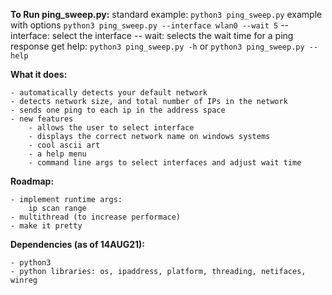 **To Run ping_sweep.py:**
    standard example: `python3 ping_sweep.py`
    example with options `python3 ping_sweep.py --interface wlan0 --wait 5`
    -- interface: select the interface
    -- wait: selects the wait time for a ping response
    get help: `python3 ping_sweep.py -h` or `python3 ping_sweep.py --help`

**What it does:**

    - automatically detects your default network
    - detects network size, and total number of IPs in the network
    - sends one ping to each ip in the address space
    - new features
        - allows the user to select interface
        - displays the correct network name on windows systems
        - cool ascii art
        - a help menu
        - command line args to select interfaces and adjust wait time

**Roadmap:**

    - implement runtime args:
        ip scan range
    - multithread (to increase performace)
    - make it pretty

**Dependencies (as of 14AUG21):**

    - python3
    - python libraries: os, ipaddress, platform, threading, netifaces, winreg
